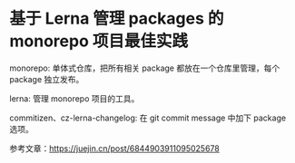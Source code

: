 # 基于 Lerna 管理 packages 的 monorepo 项目最佳实践

monorepo: 单体式仓库，把所有相关 package 都放在一个仓库里管理，每个 package 独立发布。

lerna: 管理 monorepo 项目的工具。

commitizen、cz-lerna-changelog: 在 git commit message 中加下 package 选项。

参考文章：https://juejin.cn/post/6844903911095025678